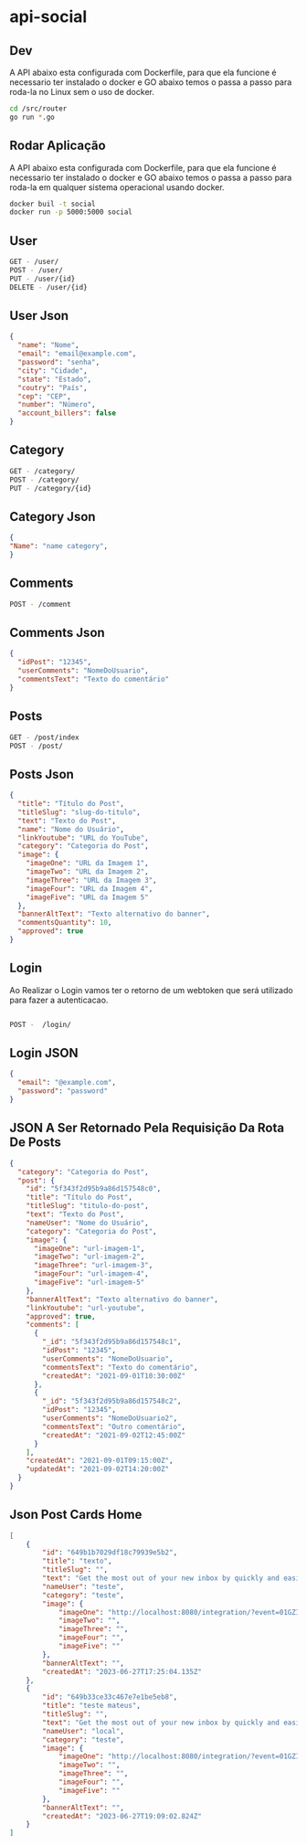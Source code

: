 # api-social

## Dev

A API abaixo esta configurada com Dockerfile, para que ela funcione é necessario ter instalado o docker e GO abaixo temos o passa a passo para roda-la no 
Linux sem o uso de docker.
```bash
cd /src/router
go run *.go
```

## Rodar Aplicação
A API abaixo esta configurada com Dockerfile, para que ela funcione é necessario ter instalado o docker e GO abaixo temos o passa a passo para roda-la em qualquer sistema operacional usando docker.
```bash
docker buil -t social
docker run -p 5000:5000 social
```

## User
```bash
GET - /user/ 
POST - /user/
PUT - /user/{id}
DELETE - /user/{id}
```
## User Json
```JSON
{
  "name": "Nome",
  "email": "email@example.com",
  "password": "senha",
  "city": "Cidade",
  "state": "Estado",
  "coutry": "País",
  "cep": "CEP",
  "number": "Número",
  "account_billers": false
}

```
## Category
```bash
GET - /category/ 
POST - /category/
PUT - /category/{id}
```
## Category Json
```JSON
{
"Name": "name category",
}
```

## Comments

```bash
POST - /comment

```
## Comments Json


```json
{
  "idPost": "12345",
  "userComments": "NomeDoUsuario",
  "commentsText": "Texto do comentário"
}
```



## Posts

```bash
GET - /post/index
POST - /post/

```
## Posts Json


```json
{
  "title": "Título do Post",
  "titleSlug": "slug-do-titulo",
  "text": "Texto do Post",
  "name": "Nome do Usuário",
  "linkYoutube": "URL do YouTube",
  "category": "Categoria do Post",
  "image": {
    "imageOne": "URL da Imagem 1",
    "imageTwo": "URL da Imagem 2",
    "imageThree": "URL da Imagem 3",
    "imageFour": "URL da Imagem 4",
    "imageFive": "URL da Imagem 5"
  },
  "bannerAltText": "Texto alternativo do banner",
  "commentsQuantity": 10,
  "approved": true
}

```
## Login
Ao Realizar o Login vamos ter o retorno de um webtoken que será utilizado para fazer a autenticacao. 
```bash

POST -  /login/

```

## Login JSON
```JSON
{
  "email": "@example.com",
  "password": "password"
}

```

## JSON A Ser Retornado Pela Requisição Da Rota De Posts

```JSON
{
  "category": "Categoria do Post",
  "post": {
    "id": "5f343f2d95b9a86d157548c0",
    "title": "Título do Post",
    "titleSlug": "titulo-do-post",
    "text": "Texto do Post",
    "nameUser": "Nome do Usuário",
    "category": "Categoria do Post",
    "image": {
      "imageOne": "url-imagem-1",
      "imageTwo": "url-imagem-2",
      "imageThree": "url-imagem-3",
      "imageFour": "url-imagem-4",
      "imageFive": "url-imagem-5"
    },
    "bannerAltText": "Texto alternativo do banner",
    "linkYoutube": "url-youtube",
    "approved": true,
    "comments": [
      {
        "_id": "5f343f2d95b9a86d157548c1",
        "idPost": "12345",
        "userComments": "NomeDoUsuario",
        "commentsText": "Texto do comentário",
        "createdAt": "2021-09-01T10:30:00Z"
      },
      {
        "_id": "5f343f2d95b9a86d157548c2",
        "idPost": "12345",
        "userComments": "NomeDoUsuario2",
        "commentsText": "Outro comentário",
        "createdAt": "2021-09-02T12:45:00Z"
      }
    ],
    "createdAt": "2021-09-01T09:15:00Z",
    "updatedAt": "2021-09-02T14:20:00Z"
  }
}
```

## Json Post Cards Home


```JSON
[
	{
		"id": "649b1b7029df18c79939e5b2",
		"title": "texto",
		"titleSlug": "",
		"text": "Get the most out of your new inbox by quickly and easily marking all of your previously",
		"nameUser": "teste",
		"category": "teste",
		"image": {
			"imageOne": "http://localhost:8080/integration/?event=01GZICVD1V9RED",
			"imageTwo": "",
			"imageThree": "",
			"imageFour": "",
			"imageFive": ""
		},
		"bannerAltText": "",
		"createdAt": "2023-06-27T17:25:04.135Z"
	},
	{
		"id": "649b33ce33c467e7e1be5eb8",
		"title": "teste mateus",
		"titleSlug": "",
		"text": "Get the most out of your new inbox by quickly and easily marking all of your previously",
		"nameUser": "local",
		"category": "teste",
		"image": {
			"imageOne": "http://localhost:8080/integration/?event=01GZICVD1V9RED",
			"imageTwo": "",
			"imageThree": "",
			"imageFour": "",
			"imageFive": ""
		},
		"bannerAltText": "",
		"createdAt": "2023-06-27T19:09:02.824Z"
	}
]
```



